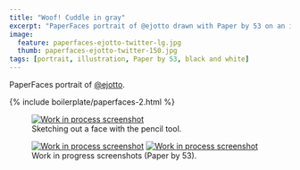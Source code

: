 ```yaml
---
title: "Woof! Cuddle in gray"
excerpt: "PaperFaces portrait of @ejotto drawn with Paper by 53 on an iPad."
image: 
  feature: paperfaces-ejotto-twitter-lg.jpg
  thumb: paperfaces-ejotto-twitter-150.jpg
tags: [portrait, illustration, Paper by 53, black and white]
---
```


PaperFaces portrait of [@ejotto](http://twitter.com/ejotto).

{% include boilerplate/paperfaces-2.html %}

<figure>
	<a href="{{ site.url }}/assets/images/paperfaces-ejotto-process-1-lg.jpg"><img src="{{ site.url }}/assets/images/paperfaces-ejotto-process-1-750.jpg" alt="Work in process screenshot"></a>
	<figcaption>Sketching out a face with the pencil tool.</figcaption>
</figure>

<figure class="half">
	<a href="{{ site.url }}/assets/images/paperfaces-ejotto-process-2-lg.jpg"><img src="{{ site.url }}/assets/images/paperfaces-ejotto-process-2-600.jpg" alt="Work in process screenshot"></a>
	<a href="{{ site.url }}/assets/images/paperfaces-ejotto-process-3-lg.jpg"><img src="{{ site.url }}/assets/images/paperfaces-ejotto-process-3-600.jpg" alt="Work in process screenshot"></a>
	<figcaption>Work in progress screenshots (Paper by 53).</figcaption>
</figure>